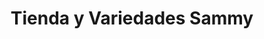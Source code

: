 ---
title: "Tienda y Variedades Sammy"
url: /quetzaltenango/tienda-y-variedades-sammy/
shop: general
---